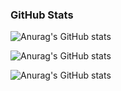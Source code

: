 ### GitHub Stats
![Anurag's GitHub stats](https://github-readme-stats.vercel.app/api?username=Etanarvazac&show_icons=true&title_color=9A0000&bg_color=1116&icon_color=4F0000&text_color=444&border_color=4F0000)

![Anurag's GitHub stats](https://github-readme-stats.vercel.app/api?username=Etanarvazac&show_icons=true&title_color=007A00&bg_color=1116&icon_color=003D00&text_color=444&border_color=003D00)

![Anurag's GitHub stats](https://github-readme-stats.vercel.app/api?username=Etanarvazac&show_icons=true&title_color=00779A&bg_color=1116&icon_color=004450&text_color=444&border_color=004450)

